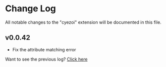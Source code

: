 # Change Log

All notable changes to the "cyezoi" extension will be documented in this file.

## v0.0.42

- Fix the attribute matching error

Want to see the previous log? [Click here](https://github.com/CYEZOI/cyezoi-helper/commits/main/CHANGELOG.md)
